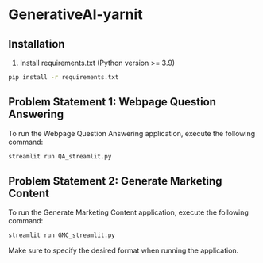 # GenerativeAI-yarnit

## Installation

1. Install requirements.txt (Python version >= 3.9)

```bash
pip install -r requirements.txt
```

## Problem Statement 1: Webpage Question Answering

To run the Webpage Question Answering application, execute the following command:

```bash
streamlit run QA_streamlit.py
```

## Problem Statement 2: Generate Marketing Content

To run the Generate Marketing Content application, execute the following command:

```bash
streamlit run GMC_streamlit.py
```

Make sure to specify the desired format when running the application.
```
